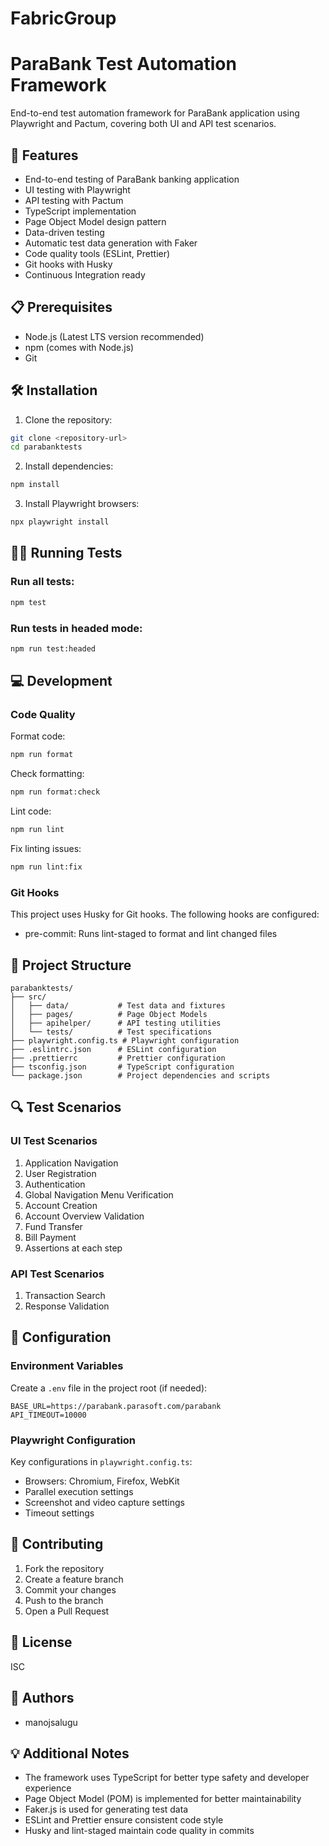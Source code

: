 # FabricGroup

# ParaBank Test Automation Framework

End-to-end test automation framework for ParaBank application using Playwright and Pactum, covering both UI and API test scenarios.

## 🚀 Features

- End-to-end testing of ParaBank banking application
- UI testing with Playwright
- API testing with Pactum
- TypeScript implementation
- Page Object Model design pattern
- Data-driven testing
- Automatic test data generation with Faker
- Code quality tools (ESLint, Prettier)
- Git hooks with Husky
- Continuous Integration ready

## 📋 Prerequisites

- Node.js (Latest LTS version recommended)
- npm (comes with Node.js)
- Git

## 🛠️ Installation

1. Clone the repository:

```bash
git clone <repository-url>
cd parabanktests
```

2. Install dependencies:

```bash
npm install
```

3. Install Playwright browsers:

```bash
npx playwright install
```

## 🏃‍♂️ Running Tests

### Run all tests:

```bash
npm test
```

### Run tests in headed mode:

```bash
npm run test:headed
```

## 💻 Development

### Code Quality

Format code:

```bash
npm run format
```

Check formatting:

```bash
npm run format:check
```

Lint code:

```bash
npm run lint
```

Fix linting issues:

```bash
npm run lint:fix
```

### Git Hooks

This project uses Husky for Git hooks. The following hooks are configured:

- pre-commit: Runs lint-staged to format and lint changed files

## 📁 Project Structure

```
parabanktests/
├── src/
│   ├── data/           # Test data and fixtures
│   ├── pages/          # Page Object Models
│   ├── apihelper/      # API testing utilities
│   └── tests/          # Test specifications
├── playwright.config.ts # Playwright configuration
├── .eslintrc.json      # ESLint configuration
├── .prettierrc         # Prettier configuration
├── tsconfig.json       # TypeScript configuration
└── package.json        # Project dependencies and scripts
```

## 🔍 Test Scenarios

### UI Test Scenarios

1. Application Navigation
2. User Registration
3. Authentication
4. Global Navigation Menu Verification
5. Account Creation
6. Account Overview Validation
7. Fund Transfer
8. Bill Payment
9. Assertions at each step

### API Test Scenarios

1. Transaction Search
2. Response Validation

## 📝 Configuration

### Environment Variables

Create a `.env` file in the project root (if needed):

```env
BASE_URL=https://parabank.parasoft.com/parabank
API_TIMEOUT=10000
```

### Playwright Configuration

Key configurations in `playwright.config.ts`:

- Browsers: Chromium, Firefox, WebKit
- Parallel execution settings
- Screenshot and video capture settings
- Timeout settings

## 🤝 Contributing

1. Fork the repository
2. Create a feature branch
3. Commit your changes
4. Push to the branch
5. Open a Pull Request

## 📜 License

ISC

## 👥 Authors

- manojsalugu

## 💡 Additional Notes

- The framework uses TypeScript for better type safety and developer experience
- Page Object Model (POM) is implemented for better maintainability
- Faker.js is used for generating test data
- ESLint and Prettier ensure consistent code style
- Husky and lint-staged maintain code quality in commits

